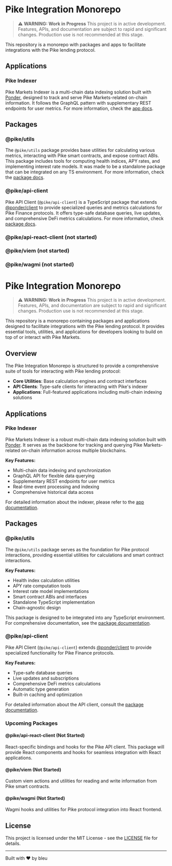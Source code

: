 # Pike Integration Monorepo

> ⚠️ **WARNING: Work in Progress**
> This project is in active development. Features, APIs, and documentation are subject to rapid and significant changes.
> Production use is not recommended at this stage.

This repository is a monorepo with packages and apps to facilitate integrations with the Pike lending protocol.

## Applications

### Pike Indexer

Pike Markets Indexer is a multi-chain data indexing solution built with [Ponder](https://ponder.sh/), designed to track and serve Pike Markets-related on-chain information. It follows the GraphQL pattern with supplementary REST endpoints for user metrics. For more information, check the [app docs](./packages/ponder-app/README.md).

## Packages

### @pike/utils

The `@pike/utils` package provides base utilities for calculating various metrics, interacting with Pike smart contracts, and expose contract ABIs. This package includes tools for computing health indices, APY rates, and implementing interest rate models. It was made to be a standalone package that can be integrated on any TS environment. For more information, check the [package docs](./packages/utils/README.md).

### @pike/api-client

Pike API Client (`@pike/api-client`) is a TypeScript package that extends [@ponder/client](https://ponder-docs-git-kjs-live-ponder-sh.vercel.app/docs/query/client) to provide specialized queries and metrics calculations for Pike Finance protocols. It offers type-safe database queries, live updates, and comprehensive DeFi metrics calculations. For more information, check [package docs](./packages/api-client/README.md).

### @pike/api-react-client (not started)

### @pike/viem (not started)

### @pike/wagmi (not started)

# Pike Integration Monorepo

> ⚠️ **WARNING: Work in Progress**
> This project is in active development. Features, APIs, and documentation are subject to rapid and significant changes.
> Production use is not recommended at this stage.

This repository is a monorepo containing packages and applications designed to facilitate integrations with the Pike lending protocol. It provides essential tools, utilities, and applications for developers looking to build on top of or interact with Pike Markets.

## Overview

The Pike Integration Monorepo is structured to provide a comprehensive suite of tools for interacting with Pike lending protocol:

- **Core Utilities**: Base calculation engines and contract interfaces
- **API Clients**: Type-safe clients for interacting with Pike's indexer
- **Applications**: Full-featured applications including multi-chain indexing solutions

## Applications

### Pike Indexer

Pike Markets Indexer is a robust multi-chain data indexing solution built with [Ponder](https://ponder.sh/). It serves as the backbone for tracking and querying Pike Markets-related on-chain information across multiple blockchains.

**Key Features:**

- Multi-chain data indexing and synchronization
- GraphQL API for flexible data querying
- Supplementary REST endpoints for user metrics
- Real-time event processing and indexing
- Comprehensive historical data access

For detailed information about the indexer, please refer to the [app documentation](./packages/ponder-app/README.md).

## Packages

### @pike/utils

The `@pike/utils` package serves as the foundation for Pike protocol interactions, providing essential utilities for calculations and smart contract interactions.

**Key Features:**

- Health index calculation utilities
- APY rate computation tools
- Interest rate model implementations
- Smart contract ABIs and interfaces
- Standalone TypeScript implementation
- Chain-agnostic design

This package is designed to be integrated into any TypeScript environment. For comprehensive documentation, see the [package documentation](./packages/utils/README.md).

### @pike/api-client

Pike API Client (`@pike/api-client`) extends [@ponder/client](https://ponder-docs-git-kjs-live-ponder-sh.vercel.app/docs/query/client) to provide specialized functionality for Pike Finance protocols.

**Key Features:**

- Type-safe database queries
- Live updates and subscriptions
- Comprehensive DeFi metrics calculations
- Automatic type generation
- Built-in caching and optimization

For detailed information about the API client, consult the [package documentation](./packages/api-client/README.md).

### Upcoming Packages

#### @pike/api-react-client (Not Started)

React-specific bindings and hooks for the Pike API client. This package will provide React components and hooks for seamless integration with React applications.

#### @pike/viem (Not Started)

Custom viem actions and utilities for reading and write information from Pike smart contracts.

#### @pike/wagmi (Not Started)

Wagmi hooks and utilities for Pike protocol integration into React frontend.

## License

This project is licensed under the MIT License - see the [LICENSE](./LICENSE) file for details.

---

Built with ♥ by bleu
